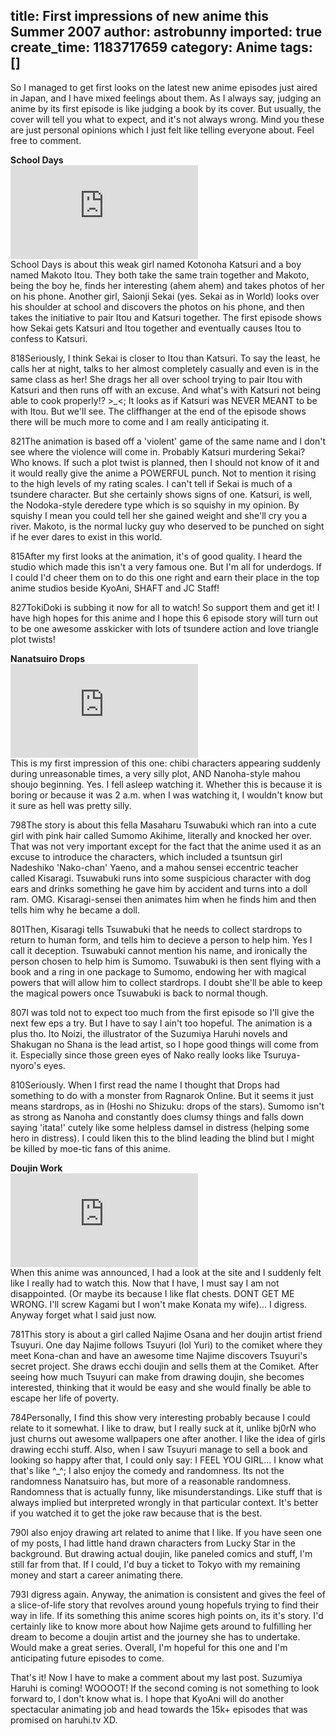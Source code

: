 title: First impressions of new anime this Summer 2007
author: astrobunny
imported: true
create_time: 1183717659
category: Anime
tags: []
---
So I managed to get first looks on the latest new anime episodes just aired in Japan, and I have mixed feelings about them. As I always say, judging an anime by its first episode is like judging a book by its cover. But usually, the cover will tell you what to expect, and it's not always wrong. Mind you these are just personal opinions which I just felt like telling everyone about. Feel free to comment.  
  
<!--more-->  
  
**School Days**  
 ![School Days](http://gallery.astrobunny.net/main.php?g2_view=core.DownloadItem&g2_itemId=830&g2_serialNumber=1)  
School Days is about this weak girl named Kotonoha Katsuri and a boy named Makoto Itou. They both take the same train together and Makoto, being the boy he, finds her interesting (ahem ahem) and takes photos of her on his phone. Another girl, Saionji Sekai (yes. Sekai as in World) looks over his shoulder at school and discovers the photos on his phone, and then takes the initiative to pair Itou and Katsuri together. The first episode shows how Sekai gets Katsuri and Itou together and eventually causes Itou to confess to Katsuri.  
  
<wpg2idlightbox>818</wpg2idlightbox>Seriously, I think Sekai is closer to Itou than Katsuri. To say the least, he calls her at night, talks to her almost completely casually and even is in the same class as her! She drags her all over school trying to pair Itou with Katsuri and then runs off with an excuse. And what's with Katsuri not being able to cook properly!? \>\_\<; It looks as if Katsuri was NEVER MEANT to be with Itou. But we'll see. The cliffhanger at the end of the episode shows there will be much more to come and I am really anticipating it.  
  
<wpg2idlightbox>821</wpg2idlightbox>The animation is based off a 'violent' game of the same name and I don't see where the violence will come in. Probably Katsuri murdering Sekai? Who knows. If such a plot twist is planned, then I should not know of it and it would really give the anime a POWERFUL punch. Not to mention it rising to the high levels of my rating scales. I can't tell if Sekai is much of a tsundere character. But she certainly shows signs of one. Katsuri, is well, the Nodoka-style deredere type which is so squishy in my opinion. By squishy I mean you could tell her she gained weight and she'll cry you a river. Makoto, is the normal lucky guy who deserved to be punched on sight if he ever dares to exist in this world.  
  
<wpg2idlightbox>815</wpg2idlightbox>After my first looks at the animation, it's of good quality. I heard the studio which made this isn't a very famous one. But I'm all for underdogs. If I could I'd cheer them on to do this one right and earn their place in the top anime studios beside KyoAni, SHAFT and JC Staff!  
  
<wpg2idlightbox>827</wpg2idlightbox>TokiDoki is subbing it now for all to watch! So support them and get it! I have high hopes for this anime and I hope this 6 episode story will turn out to be one awesome asskicker with lots of tsundere action and love triangle plot twists!  
  
**Nanatsuiro Drops**  
 ![Nanatsuiro](http://gallery.astrobunny.net/main.php?g2_view=core.DownloadItem&g2_itemId=813&g2_serialNumber=1)  
This is my first impression of this one: chibi characters appearing suddenly during unreasonable times, a very silly plot, AND Nanoha-style mahou shoujo beginning. Yes. I fell asleep watching it. Whether this is because it is boring or because it was 2 a.m. when I was watching it, I wouldn't know but it sure as hell was pretty silly.  
  
<wpg2idlightbox>798</wpg2idlightbox>The story is about this fella Masaharu Tsuwabuki which ran into a cute girl with pink hair called Sumomo Akihime, literally and knocked her over. That was not very important except for the fact that the anime used it as an excuse to introduce the characters, which included a tsuntsun girl Nadeshiko 'Nako-chan' Yaeno, and a mahou sensei eccentric teacher called Kisaragi. Tsuwabuki runs into some suspicious character with dog ears and drinks something he gave him by accident and turns into a doll ram. OMG. Kisaragi-sensei then animates him when he finds him and then tells him why he became a doll.  
  
<wpg2idlightbox>801</wpg2idlightbox>Then, Kisaragi tells Tsuwabuki that he needs to collect stardrops to return to human form, and tells him to decieve a person to help him. Yes I call it deception. Tsuwabuki cannot mention his name, and ironically the person chosen to help him is Sumomo. Tsuwabuki is then sent flying with a book and a ring in one package to Sumomo, endowing her with magical powers that will allow him to collect stardrops. I doubt she'll be able to keep the magical powers once Tsuwabuki is back to normal though.  
  
<wpg2idlightbox>807</wpg2idlightbox>I was told not to expect too much from the first episode so I'll give the next few eps a try. But I have to say I ain't too hopeful. The animation is a plus tho. Ito Noizi, the illustrator of the Suzumiya Haruhi novels and Shakugan no Shana is the lead artist, so I hope good things will come from it. Especially since those green eyes of Nako really looks like Tsuruya-nyoro's eyes.  
  
<wpg2idlightbox>810</wpg2idlightbox>Seriously. When I first read the name I thought that Drops had something to do with a monster from Ragnarok Online. But it seems it just means stardrops, as in (Hoshi no Shizuku: drops of the stars). Sumomo isn't as strong as Nanoha and constantly does clumsy things and falls down saying 'itata!' cutely like some helpless damsel in distress (helping some hero in distress). I could liken this to the blind leading the blind but I might be killed by moe-tic fans of this anime.  
  
**Doujin Work**  
 ![Doujin Work](http://gallery.astrobunny.net/main.php?g2_view=core.DownloadItem&g2_itemId=796&g2_serialNumber=1)  
When this anime was announced, I had a look at the site and I suddenly felt like I really had to watch this. Now that I have, I must say I am not disappointed. (Or maybe its because I like flat chests. DONT GET ME WRONG. I'll screw Kagami but I won't make Konata my wife)... I digress. Anyway forget what I said just now.  
  
<wpg2idlightbox>781</wpg2idlightbox>This story is about a girl called Najime Osana and her doujin artist friend Tsuyuri. One day Najime follows Tsuyuri (lol Yuri) to the comiket where they meet Kona-chan and have an awesome time Najime discovers Tsuyuri's secret project. She draws ecchi doujin and sells them at the Comiket. After seeing how much Tsuyuri can make from drawing doujin, she becomes interested, thinking that it would be easy and she would finally be able to escape her life of poverty.  
  
<wpg2idlightbox>784</wpg2idlightbox>Personally, I find this show very interesting probably because I could relate to it somewhat. I like to draw, but I really suck at it, unlike bj0rN who just churns out awesome wallpapers one after another. I like the idea of girls drawing ecchi stuff. Also, when I saw Tsuyuri manage to sell a book and looking so happy after that, I could only say: I FEEL YOU GIRL... I know what that's like ^\_^; I also enjoy the comedy and randomness. Its not the randomness Nanatsuiro has, but more of a reasonable randomness. Randomness that is actually funny, like misunderstandings. Like stuff that is always implied but interpreted wrongly in that particular context. It's better if you watched it to get the joke raw because that is the best.  
  
<wpg2idlightbox>790</wpg2idlightbox>I also enjoy drawing art related to anime that I like. If you have seen one of my posts, I had little hand drawn characters from Lucky Star in the background. But drawing actual doujin, like paneled comics and stuff, I'm still far from that. If I could, I'd buy a ticket to Tokyo with my remaining money and start a career animating there.  
  
<wpg2idlightbox>793</wpg2idlightbox>I digress again. Anyway, the animation is consistent and gives the feel of a slice-of-life story that revolves around young hopefuls trying to find their way in life. If its something this anime scores high points on, its it's story. I'd certainly like to know more about how Najime gets around to fulfilling her dream to become a doujin artist and the journey she has to undertake. Would make a great series. Overall, I'm hopeful for this one and I'm anticipating future episodes to come.  
  
That's it! Now I have to make a comment about my last post. Suzumiya Haruhi is coming! WOOOOT! If the second coming is not something to look forward to, I don't know what is. I hope that KyoAni will do another spectacular animating job and head towards the 15k+ episodes that was promised on haruhi.tv XD.


